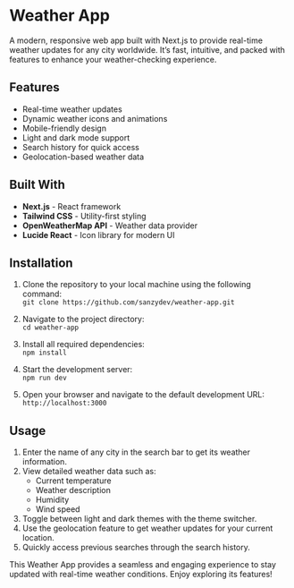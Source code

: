 # Weather App

A modern, responsive web app built with Next.js to provide real-time weather updates for any city worldwide. It’s fast, intuitive, and packed with features to enhance your weather-checking experience.

## Features

- Real-time weather updates  
- Dynamic weather icons and animations  
- Mobile-friendly design  
- Light and dark mode support  
- Search history for quick access  
- Geolocation-based weather data  

## Built With

- **Next.js** - React framework  
- **Tailwind CSS** - Utility-first styling  
- **OpenWeatherMap API** - Weather data provider  
- **Lucide React** - Icon library for modern UI  

## Installation

1. Clone the repository to your local machine using the following command:  
   `git clone https://github.com/sanzydev/weather-app.git`  

2. Navigate to the project directory:  
   `cd weather-app`  

3. Install all required dependencies:  
   `npm install`  

4. Start the development server:  
   `npm run dev`  

5. Open your browser and navigate to the default development URL:  
   `http://localhost:3000`  

## Usage

1. Enter the name of any city in the search bar to get its weather information.  
2. View detailed weather data such as:  
   - Current temperature  
   - Weather description  
   - Humidity  
   - Wind speed  
3. Toggle between light and dark themes with the theme switcher.  
4. Use the geolocation feature to get weather updates for your current location.  
5. Quickly access previous searches through the search history.  

This Weather App provides a seamless and engaging experience to stay updated with real-time weather conditions. Enjoy exploring its features!
